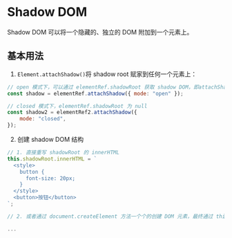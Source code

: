 # Shadow DOM

Shadow DOM 可以将一个隐藏的、独立的 DOM 附加到一个元素上。

## 基本用法

1. `Element.attachShadow()`将 shadow root 赋家到任何一个元素上：

```js
// open 模式下，可以通过 elementRef.shadowRoot 获取 shadow DOM，即attachShadow方法的返回值 shadow
const shadow = elementRef.attachShadow({ mode: "open" });

// closed 模式下，elementRef.shadowRoot 为 null
const shadow2 = elementRef2.attachShadow({
	mode: "closed",
});
```

2. 创建 shadow DOM 结构

```js
// 1. 直接重写 shadowRoot 的 innerHTML
this.shadowRoot.innerHTML = `
  <style>
    button {
      font-size: 20px;
    }
  </style>
  <button>按钮</button>
`;

// 2. 或者通过 document.createElement 方法一个个的创建 DOM 元素，最终通过 this.shadowRoot.append() 添加到 shadowRoot

...

```
